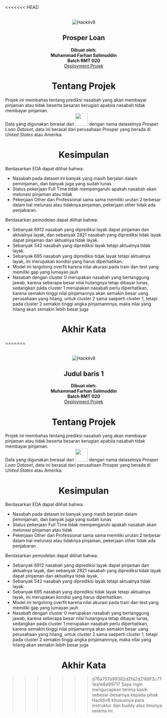 <<<<<<< HEAD
<!-- Full Name & Batch -->
<br />
<div align="center">
  <a>
    <img src="https://coursereport-s3-production.global.ssl.fastly.net/uploads/school/logo/322/original/Logo_Hacktiv8.jpg" alt="Hacktiv8">
  </a>

  <h2 align="center">Prosper Loan</h2>

  <p align="center">
    <strong>Dibuat oleh:</strong>
    <br />
</a>
    <strong>Muhammad Farhan Salimuddin</strong>
    <br />
    <strong>Batch RMT 020</strong>
    <br />
    <a href="https://huggingface.co/spaces/burjoawl/H8-TalentFairV7-ProsperLoanDataset">Deployment Projek</a>
  </p>
</div>

<!-- Project Description -->
<div align="Center">
<b><h1>Tentang Projek</b></h1>
</div>
Projek ini membahas tentang prediksi nasabah yang akan membayar pinjaman atau tidak beserta besaran kerugian apabila nasabah tidak membayar pinjaman.
<br>
<div align="left">
  Data yang digunakan berasal dari <a href="https://www.kaggle.com/datasets/nurudeenabdulsalaam/prosper-loan-dataset"><img src="https://upload.wikimedia.org/wikipedia/commons/7/7c/Kaggle_logo.png?20140912155123" width="40"></a> dengan nama datasetnya <i>Prosper Loan Dataset</i>, data ini berasal dari perusahaan Prosper yang berada di <i>United States</i> atau Amerika.


<!-- Conclusion -->
<div align="Center">
<b><h1>Kesimpulan</b></h1>
</div>

Berdasarkan EDA dapat dilihat bahwa:
- Nasabah pada dataset ini banyak yang masih berjalan dalam peminjaman, dan banyak juga yang sudah lunas
- Status pekerjaan Full Time tidak mempengaruhi apakah nasabah akan melunasi pinjaman atau tidak
- Pekerjaan Other dan Professional sama sama memiliki urutan 2 terbesar dalam hal melunasi atau tidaknya pinjaman, pekerjaan other tidak ada penjabaran.

Berdasarkan pemodelan dapat dilihat bahwa:
* Sebanyak 6912 nasabah yang diprediksi layak dapat pinjaman dan aktualnya layak, dan sebanyak 2821 nasabah yang diprediksi tidak layak dapat pinjaman dan aktualnya tidak layak.
* Sebanyak 542 nasabah yang diprediksi layak tetapi aktualnya tidak layak.
* Sebanyak 695 nasabah yang diprediksi tidak layak tetapi aktualnya layak, ini merupakan kondisi yang harus diperhatikan.
* Model ini tergolong overfit karena nilai akurasi pada train dan test yang memiliki gap yang lumayan jauh
* Nasabah dengan cluster 0 merupakan nasabah yang bertanggung jawab, karena seberapa besar nilai hutangnya tetap dibayar lunas, sedangkan pada cluster 1 merupakan nasabah perlu diperhatikan, karena semakin tinggi nilai pinjamannya akan semakin besar uang perusahaan yang hilang, untuk cluster 2 sama saeperti cluster 1, tetapi pada cluster 2 semakin tinggi angka pinjamannnya, maka nilai yang hilang akan semakin lebih besar juga

<!-- Akhir Kata -->
<div align="Center">
<b><h1>Akhir Kata</b></h1>
</div>

=======
<!-- Full Name & Batch -->
<br />
<div align="center">
  <a>
    <img src="https://coursereport-s3-production.global.ssl.fastly.net/uploads/school/logo/322/original/Logo_Hacktiv8.jpg" alt="Hacktiv8">
  </a>

  <h2 align="center">Judul baris 1</h2>

  <p align="center">
    <strong>Dibuat oleh:</strong>
    <br />
</a>
    <strong>Muhammad Farhan Salimuddin</strong>
    <br />
    <strong>Batch RMT 020</strong>
    <br />
    <a href="https://huggingface.co/spaces/burjoawl/H8-TalentFairV7-ProsperLoanDataset">Deployment Projek</a>
  </p>
</div>

<!-- Project Description -->
<div align="Center">
<b><h1>Tentang Projek</b></h1>
</div>
Projek ini membahas tentang prediksi nasabah yang akan membayar pinjaman atau tidak beserta besaran kerugian apabila nasabah tidak membayar pinjaman.
<br>
<div align="left">
  Data yang digunakan berasal dari <a href="https://www.kaggle.com/datasets/nurudeenabdulsalaam/prosper-loan-dataset"><img src="https://upload.wikimedia.org/wikipedia/commons/7/7c/Kaggle_logo.png?20140912155123" width="40"></a> dengan nama datasetnya <i>Prosper Loan Dataset</i>, data ini berasal dari perusahaan Prosper yang berada di <i>United States</i> atau Amerika.


<!-- Conclusion -->
<div align="Center">
<b><h1>Kesimpulan</b></h1>
</div>

Berdasarkan EDA dapat dilihat bahwa:
- Nasabah pada dataset ini banyak yang masih berjalan dalam peminjaman, dan banyak juga yang sudah lunas
- Status pekerjaan Full Time tidak mempengaruhi apakah nasabah akan melunasi pinjaman atau tidak
- Pekerjaan Other dan Professional sama sama memiliki urutan 2 terbesar dalam hal melunasi atau tidaknya pinjaman, pekerjaan other tidak ada penjabaran.

Berdasarkan pemodelan dapat dilihat bahwa:
* Sebanyak 6912 nasabah yang diprediksi layak dapat pinjaman dan aktualnya layak, dan sebanyak 2821 nasabah yang diprediksi tidak layak dapat pinjaman dan aktualnya tidak layak.
* Sebanyak 542 nasabah yang diprediksi layak tetapi aktualnya tidak layak.
* Sebanyak 695 nasabah yang diprediksi tidak layak tetapi aktualnya layak, ini merupakan kondisi yang harus diperhatikan.
* Model ini tergolong overfit karena nilai akurasi pada train dan test yang memiliki gap yang lumayan jauh
* Nasabah dengan cluster 0 merupakan nasabah yang bertanggung jawab, karena seberapa besar nilai hutangnya tetap dibayar lunas, sedangkan pada cluster 1 merupakan nasabah perlu diperhatikan, karena semakin tinggi nilai pinjamannya akan semakin besar uang perusahaan yang hilang, untuk cluster 2 sama saeperti cluster 1, tetapi pada cluster 2 semakin tinggi angka pinjamannnya, maka nilai yang hilang akan semakin lebih besar juga

<!-- Akhir Kata -->
<div align="Center">
<b><h1>Akhir Kata</b></h1>
</div>

>>>>>>> d76a757a99382d2fa2d2168f3c771ea1e8a99717
Saya ingin mengucapkan terima kasih sebesar-besarnya kepada pihak Hacktiv8 khususnya para instruktur dan buddy atas ilmunya selama ini.